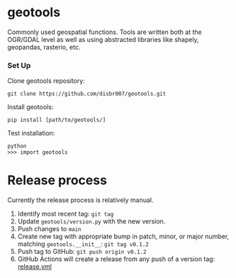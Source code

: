 # geotools
Commonly used geospatial functions. Tools are written both at the 
OGR/GDAL level as well as using abstracted libraries like shapely,
geopandas, rasterio, etc.

### Set Up
Clone geotools repository:  
```
git clone https://github.com/disbr007/geotools.git
```
Install geotools:
```
pip install [path/to/geotools/]
```  
Test installation:
```
python
>>> import geotools
```

# Release process
Currently the release process is relatively manual.
1. Identify most recent tag:
`git tag`
2. Update `geotools/version.py` with the new version.
3. Push changes to `main`
4. Create new tag with appropriate bump in patch, minor, or major number, matching `geotools.__init__`:
`git tag v0.1.2`
5. Push tag to GitHub:
`git push origin v0.1.2`
6. GitHub Actions will create a release from any push of a version tag: [release.yml](.github/workflows/version.yml)
